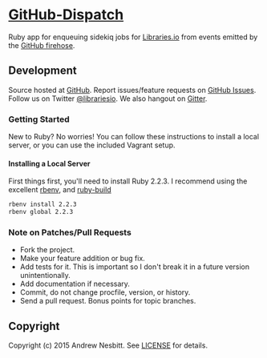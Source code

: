 # [GitHub-Dispatch](https://libraries.io/github/librariesio/github-dispatch)

Ruby app for enqueuing sidekiq jobs for [Libraries.io](https://libraries.io) from events emitted by the [GitHub firehose](https://libraries.io/github/librariesio/github-firehose).

## Development

Source hosted at [GitHub](http://github.com/librariesio/github-dispatch).
Report issues/feature requests on [GitHub Issues](http://github.com/librariesio/github-dispatch/issues). Follow us on Twitter [@librariesio](https://twitter.com/librariesio). We also hangout on [Gitter](https://gitter.im/librariesio/support).

### Getting Started

New to Ruby? No worries! You can follow these instructions to install a local server, or you can use the included Vagrant setup.

#### Installing a Local Server

First things first, you'll need to install Ruby 2.2.3. I recommend using the excellent [rbenv](https://github.com/sstephenson/rbenv),
and [ruby-build](https://github.com/sstephenson/ruby-build)

```bash
rbenv install 2.2.3
rbenv global 2.2.3
```

### Note on Patches/Pull Requests

 * Fork the project.
 * Make your feature addition or bug fix.
 * Add tests for it. This is important so I don't break it in a
   future version unintentionally.
 * Add documentation if necessary.
 * Commit, do not change procfile, version, or history.
 * Send a pull request. Bonus points for topic branches.

## Copyright

Copyright (c) 2015 Andrew Nesbitt. See [LICENSE](https://github.com/librariesio/github-dispatch/blob/master/LICENSE) for details.
